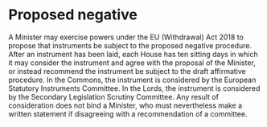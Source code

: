 # Proposed negative 

A Minister may exercise powers under the EU (Withdrawal) Act 2018 to propose that instruments be subject to the proposed negative procedure. After an instrument has been laid, each House has ten sitting days in which it may consider the instrument and agree with the proposal of the Minister, or instead recommend the instrument be subject to the draft affirmative procedure. In the Commons, the instrument is considered by the European Statutory Instruments Committee. In the Lords, the instrument is considered by the Secondary Legislation Scrutiny Committee. Any result of consideration does not bind a Minister, who must nevertheless make a written statement if disagreeing with a recommendation of a committee.